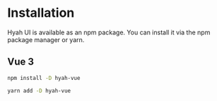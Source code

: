 # Installation

Hyah UI is available as an npm package. You can install it via the npm package manager or yarn.

## Vue 3

```bash
npm install -D hyah-vue
```

```bash
yarn add -D hyah-vue
```

<!-- ## React

```bash
npm install -D hyah-ui-react
```

```bash
yarn add -D hyah-ui-react
```
 -->

